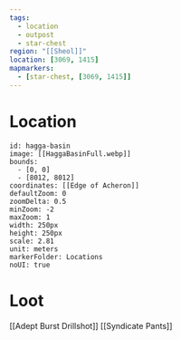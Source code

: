 ```yaml
---
tags:
  - location
  - outpost
  - star-chest
region: "[[Sheol]]"
location: [3069, 1415]
mapmarkers:
  - [star-chest, [3069, 1415]]
---
```

# Location
```leaflet
id: hagga-basin
image: [[HaggaBasinFull.webp]]
bounds:
  - [0, 0]
  - [8012, 8012]
coordinates: [[Edge of Acheron]]
defaultZoom: 0
zoomDelta: 0.5
minZoom: -2
maxZoom: 1
width: 250px
height: 250px
scale: 2.81
unit: meters
markerFolder: Locations
noUI: true
```
# Loot
[[Adept Burst Drillshot]]
[[Syndicate Pants]]